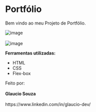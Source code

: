 # Portfólio
Bem vindo ao meu Projeto de Portfólio.

![image](https://github.com/Glauciojr/Portf-lio/assets/50037819/a3c79cfa-0ae5-49f4-a8f8-6c68c11c49ba)
<br>
<br>
![image](https://github.com/Glauciojr/Portf-lio/assets/50037819/b611cc45-6664-4e38-b6fc-3e21935627cb)






<strong>Ferramentas utilizadas:</strong>
<ul>
<li>HTML</li>
<li>CSS</li>
<li>Flex-box</li>
</ul>
Feito por:
<br><br>
<strong>Glaucio Souza</strong>
<br><br>
https://www.linkedin.com/in/glaucio-dev/
